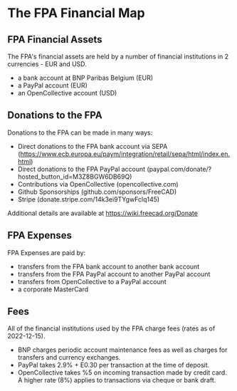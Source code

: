 # The FPA Financial Map


## FPA Financial Assets

The FPA's financial assets are held by a number of financial institutions in 2 
currencies - EUR and USD.

* a bank account at BNP Paribas Belgium (EUR)
* a PayPal account (EUR)
* an OpenCollective account (USD)


## Donations to the FPA 

Donations to the FPA can be made in many ways:

* Direct donations to the FPA bank account via SEPA (https://www.ecb.europa.eu/paym/integration/retail/sepa/html/index.en.html)
* Direct donations to the FPA PayPal account (paypal.com/donate/?hosted_button_id=M3Z8BGW6DB69Q)
* Contributions via OpenCollective (opencollective.com)
* Github Sponsorships (github.com/sponsors/FreeCAD)
* Stripe (donate.stripe.com/14k3ei9TYgwFclq145)

Additional details are available at https://wiki.freecad.org/Donate


## FPA Expenses

FPA Expenses are paid by:

* transfers from the FPA bank account to another bank account
* transfers from the FPA PayPal account to another PayPal account
* transfers from OpenCollective to a PayPal account
* a corporate MasterCard


## Fees
All of the financial institutions used by the FPA charge fees (rates as of 2022-12-15).

* BNP charges periodic account maintenance fees as well as charges for transfers and currency exchanges.
* PayPal takes 2.9% + E0.30 per transaction at the time of deposit.
* OpenCollective takes %5 on incoming transaction made by credit card. A higher rate (8%) applies to transactions via cheque or bank draft.

